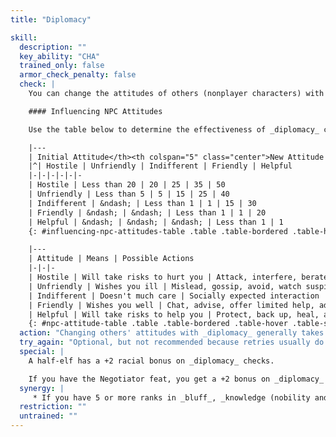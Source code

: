 ```yaml
---
title: "Diplomacy"

skill:
  description: ""
  key_ability: "CHA"
  trained_only: false
  armor_check_penalty: false
  check: |
    You can change the attitudes of others (nonplayer characters) with a successful _diplomacy_ check; see the Influencing NPC Attitudes sidebar, below, for basic DCs. In negotiations, participants roll opposed Diplomacy checks, and the winner gains the advantage. Opposed checks also resolve situations when two advocates or diplomats plead opposite cases in a hearing before a third party.

    #### Influencing NPC Attitudes

    Use the table below to determine the effectiveness of _diplomacy_ checks (or Charisma checks) made to influence the attitude of a nonplayer character, or wild empathy checks made to influence the attitude of an animal or magical beast.

    |---
    | Initial Attitude</th><th colspan="5" class="center">New Attitude (DC to achieve) |<|<|<|<
    |^| Hostile | Unfriendly | Indifferent | Friendly | Helpful
    |-|-|-|-|-|-
    | Hostile | Less than 20 | 20 | 25 | 35 | 50
    | Unfriendly | Less than 5 | 5 | 15 | 25 | 40
    | Indifferent | &ndash; | Less than 1 | 1 | 15 | 30
    | Friendly | &ndash; | &ndash; | Less than 1 | 1 | 20
    | Helpful | &ndash; | &ndash; | &ndash; | Less than 1 | 1
    {: #influencing-npc-attitudes-table .table .table-bordered .table-hover .table-striped data-caption="Table: Influencing NPC Attitudes" }

    |---
    | Attitude | Means | Possible Actions
    |-|-|-
    | Hostile | Will take risks to hurt you | Attack, interfere, berate, flee
    | Unfriendly | Wishes you ill | Mislead, gossip, avoid, watch suspiciously, insult
    | Indifferent | Doesn't much care | Socially expected interaction
    | Friendly | Wishes you well | Chat, advise, offer limited help, advocate
    | Helpful | Will take risks to help you | Protect, back up, heal, aid
    {: #npc-attitude-table .table .table-bordered .table-hover .table-striped data-caption="Table: NPC Attitudes" }
  action: "Changing others' attitudes with _diplomacy_ generally takes at least 1 full minute (10 consecutive full-round actions). In some situations, this time requirement may greatly increase. A rushed _diplomacy_ check can be made as a full-round action, but you take a -10 penalty on the check."
  try_again: "Optional, but not recommended because retries usually do not work. Even if the initial _diplomacy_ check succeeds, the other character can be persuaded only so far, and a retry may do more harm than good. If the initial check fails, the other character has probably become more firmly committed to his position, and a retry is futile."
  special: |
    A half-elf has a +2 racial bonus on _diplomacy_ checks.

    If you have the Negotiator feat, you get a +2 bonus on _diplomacy_ checks.
  synergy: |
     * If you have 5 or more ranks in _bluff_, _knowledge (nobility and royalty)_, or _sense motive_, you get a synergy bonus on _diplomacy_ checks.
  restriction: ""
  untrained: ""
---
```

